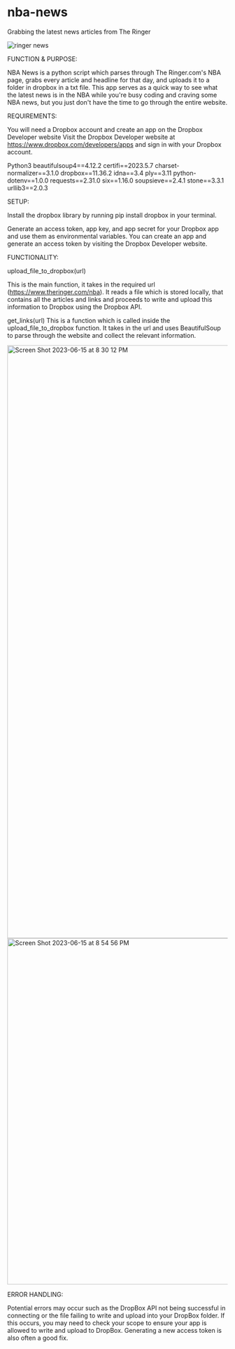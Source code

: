 # nba-news
Grabbing the latest news articles from The Ringer

![ringer news](https://github.com/Kudzmat/nba-news/assets/65554208/e26aad04-9e9d-4736-b32d-a9665d7b920d)

FUNCTION & PURPOSE:

NBA News is a python script which parses through The Ringer.com's NBA page, grabs every article and headline for that day, 
and uploads it to a folder in dropbox in a txt file. This app serves as a quick way to see what the latest news is in the NBA while
you're busy coding and craving some NBA news, but you just don't have the time to go through the entire website.

REQUIREMENTS:

You will need a Dropbox account and create an app on the Dropbox Developer website
Visit the Dropbox Developer website at https://www.dropbox.com/developers/apps and sign in with your Dropbox account.

Python3
beautifulsoup4==4.12.2
certifi==2023.5.7
charset-normalizer==3.1.0
dropbox==11.36.2
idna==3.4
ply==3.11
python-dotenv==1.0.0
requests==2.31.0
six==1.16.0
soupsieve==2.4.1
stone==3.3.1
urllib3==2.0.3

SETUP:

Install the dropbox library by running pip install dropbox in your terminal.

Generate an access token, app key, and app secret for your Dropbox app and use them as environmental variables. You can create an app and generate an access token by visiting the Dropbox Developer website.

FUNCTIONALITY:

upload_file_to_dropbox(url)

  This is the main function, it takes in the required url (https://www.theringer.com/nba). It reads a file which is stored locally, that contains all the articles and links and proceeds to write and upload this information to Dropbox using the Dropbox API.

get_links(url)
  This is a function which is called inside the upload_file_to_dropbox function. It takes in the url and uses BeautifulSoup to parse through the website and collect the relevant information.
  
  <img width="1351" alt="Screen Shot 2023-06-15 at 8 30 12 PM" src="https://github.com/Kudzmat/nba-news/assets/65554208/95db876d-def9-4778-b951-dea12b90d535">
  
  <img width="789" alt="Screen Shot 2023-06-15 at 8 54 56 PM" src="https://github.com/Kudzmat/nba-news/assets/65554208/1c8b637d-d6d6-4c61-b8c5-0938f147168d">


ERROR HANDLING:

Potential errors may occur such as the DropBox API not being successful in connecting or the file failing to write and upload into your DropBox folder. If this occurs, you may need to check your scope to ensure your app is allowed to write and upload to DropBox. Generating a new access token is also often a good fix.





